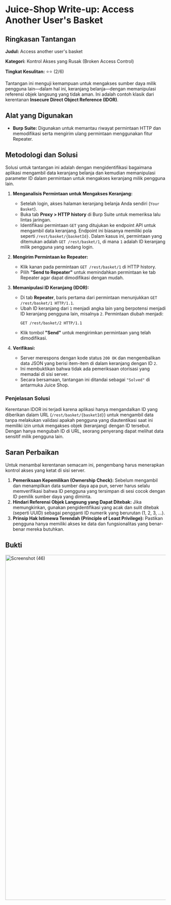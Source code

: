 # Juice-Shop Write-up: Access Another User's Basket

## Ringkasan Tantangan

**Judul:** Access another user's basket

**Kategori:** Kontrol Akses yang Rusak (Broken Access Control)

**Tingkat Kesulitan:** ⭐⭐ (2/6)

Tantangan ini menguji kemampuan untuk mengakses sumber daya milik pengguna lain—dalam hal ini, keranjang belanja—dengan memanipulasi referensi objek langsung yang tidak aman. Ini adalah contoh klasik dari kerentanan **Insecure Direct Object Reference (IDOR)**.

## Alat yang Digunakan

*   **Burp Suite:** Digunakan untuk memantau riwayat permintaan HTTP dan memodifikasi serta mengirim ulang permintaan menggunakan fitur Repeater.

## Metodologi dan Solusi

Solusi untuk tantangan ini adalah dengan mengidentifikasi bagaimana aplikasi mengambil data keranjang belanja dan kemudian memanipulasi parameter ID dalam permintaan untuk mengakses keranjang milik pengguna lain.

1.  **Menganalisis Permintaan untuk Mengakses Keranjang:**
    *   Setelah login, akses halaman keranjang belanja Anda sendiri (`Your Basket`).
    *   Buka tab **Proxy > HTTP history** di Burp Suite untuk memeriksa lalu lintas jaringan.
    *   Identifikasi permintaan `GET` yang ditujukan ke endpoint API untuk mengambil data keranjang. Endpoint ini biasanya memiliki pola seperti `/rest/basket/{basketId}`. Dalam kasus ini, permintaan yang ditemukan adalah `GET /rest/basket/1`, di mana `1` adalah ID keranjang milik pengguna yang sedang login.

2.  **Mengirim Permintaan ke Repeater:**
    *   Klik kanan pada permintaan `GET /rest/basket/1` di HTTP history.
    *   Pilih **"Send to Repeater"** untuk memindahkan permintaan ke tab Repeater agar dapat dimodifikasi dengan mudah.

3.  **Memanipulasi ID Keranjang (IDOR):**
    *   Di tab **Repeater**, baris pertama dari permintaan menunjukkan `GET /rest/basket/1 HTTP/1.1`.
    *   Ubah ID keranjang dari `1` menjadi angka lain yang berpotensi menjadi ID keranjang pengguna lain, misalnya `2`. Permintaan diubah menjadi:
        ```http
        GET /rest/basket/2 HTTP/1.1
        ```
    *   Klik tombol **"Send"** untuk mengirimkan permintaan yang telah dimodifikasi.

4.  **Verifikasi:**
    *   Server merespons dengan kode status `200 OK` dan mengembalikan data JSON yang berisi item-item di dalam keranjang dengan ID `2`.
    *   Ini membuktikan bahwa tidak ada pemeriksaan otorisasi yang memadai di sisi server.
    *   Secara bersamaan, tantangan ini ditandai sebagai `"Solved"` di antarmuka Juice Shop.

### Penjelasan Solusi

Kerentanan IDOR ini terjadi karena aplikasi hanya mengandalkan ID yang diberikan dalam URL (`/rest/basket/{basketId}`) untuk mengambil data tanpa melakukan validasi apakah pengguna yang diautentikasi saat ini memiliki izin untuk mengakses objek (keranjang) dengan ID tersebut. Dengan hanya mengubah ID di URL, seorang penyerang dapat melihat data sensitif milik pengguna lain.

## Saran Perbaikan

Untuk menambal kerentanan semacam ini, pengembang harus menerapkan kontrol akses yang ketat di sisi server.

1.  **Pemeriksaan Kepemilikan (Ownership Check):** Sebelum mengambil dan menampilkan data sumber daya apa pun, server harus selalu memverifikasi bahwa ID pengguna yang tersimpan di sesi cocok dengan ID pemilik sumber daya yang diminta.
2.  **Hindari Referensi Objek Langsung yang Dapat Ditebak:** Jika memungkinkan, gunakan pengidentifikasi yang acak dan sulit ditebak (seperti UUID) sebagai pengganti ID numerik yang berurutan (1, 2, 3, ...).
3.  **Prinsip Hak Istimewa Terendah (Principle of Least Privilege):** Pastikan pengguna hanya memiliki akses ke data dan fungsionalitas yang benar-benar mereka butuhkan.

## Bukti
<img width="1920" height="1080" alt="Screenshot (46)" src="https://github.com/user-attachments/assets/3bba10c7-14d6-4797-b730-e2b9d1df5e57" />

